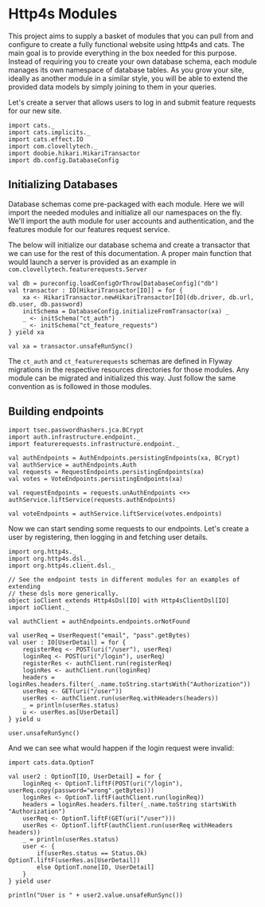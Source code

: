 Http4s Modules
===

This project aims to supply a basket of modules that you can pull from and configure to create a fully functional website using http4s and cats. The main goal is to provide everything in the box needed for this purpose. Instead of requiring you to create your own database schema, each module manages its own namespace of database tables. As you grow your site, ideally as another module in a similar style, you will be able to extend the provided data models by simply joining to them in your queries.

Let's create a server that allows users to log in and submit feature requests for our new site.

```tut:silent
import cats._
import cats.implicits._
import cats.effect.IO
import com.clovellytech._
import doobie.hikari.HikariTransactor
import db.config.DatabaseConfig
```

Initializing Databases
---

Database schemas come pre-packaged with each module. Here we will import the needed modules and initialize all our namespaces on the fly. We'll import the auth module for user accounts and authentication, and the features module for our features request service.

The below will initialize our database schema and create a transactor that we can use for the rest of this documentation. A proper main function that would launch a server is provided as an example in `com.clovellytech.featurerequests.Server`

```tut
val db = pureconfig.loadConfigOrThrow[DatabaseConfig]("db")
val transactor : IO[HikariTransactor[IO]] = for {
	xa <- HikariTransactor.newHikariTransactor[IO](db.driver, db.url, db.user, db.password)
	initSchema = DatabaseConfig.initializeFromTransactor(xa) _
	_ <- initSchema("ct_auth")
	_ <- initSchema("ct_feature_requests")
} yield xa 

val xa = transactor.unsafeRunSync()
```

The `ct_auth` and `ct_featurerequests` schemas are defined in Flyway migrations in the respective resources directories for those modules. Any module can be migrated and initialized this way. Just follow the same convention as is followed in those modules.

Building endpoints
--

```tut
import tsec.passwordhashers.jca.BCrypt
import auth.infrastructure.endpoint._
import featurerequests.infrastructure.endpoint._

val authEndpoints = AuthEndpoints.persistingEndpoints(xa, BCrypt)
val authService = authEndpoints.Auth
val requests = RequestEndpoints.persistingEndpoints(xa)
val votes = VoteEndpoints.persistingEndpoints(xa)

val requestEndpoints = requests.unAuthEndpoints <+> authService.liftService(requests.authEndpoints)

val voteEndpoints = authService.liftService(votes.endpoints)
```

Now we can start sending some requests to our endpoints. Let's create a user by registering, then logging in and fetching user details.

```tut
import org.http4s._
import org.http4s.dsl._
import org.http4s.client.dsl._

// See the endpoint tests in different modules for an examples of extending 
// these dsls more generically.
object ioClient extends Http4sDsl[IO] with Http4sClientDsl[IO]
import ioClient._

val authClient = authEndpoints.endpoints.orNotFound

val userReq = UserRequest("email", "pass".getBytes)
val user : IO[UserDetail] = for {
	registerReq <- POST(uri("/user"), userReq)
	loginReq <- POST(uri("/login"), userReq)
	registerRes <- authClient.run(registerReq)
	loginRes <- authClient.run(loginReq)
	headers = loginRes.headers.filter(_.name.toString.startsWith("Authorization"))
	userReq <- GET(uri("/user"))
	userRes <- authClient.run(userReq.withHeaders(headers))
	_ = println(userRes.status)
	u <- userRes.as[UserDetail]
} yield u

user.unsafeRunSync()
```

And we can see what would happen if the login request were invalid:

```tut
import cats.data.OptionT

val user2 : OptionT[IO, UserDetail] = for {
	loginReq <- OptionT.liftF(POST(uri("/login"), userReq.copy(password="wrong".getBytes)))
	loginRes <- OptionT.liftF(authClient.run(loginReq))
	headers = loginRes.headers.filter(_.name.toString startsWith "Authorization")
	userReq <- OptionT.liftF(GET(uri("/user")))
	userRes <- OptionT.liftF(authClient.run(userReq withHeaders headers))
	_ = println(userRes.status)
	user <- {
		if(userRes.status == Status.Ok) OptionT.liftF(userRes.as[UserDetail]) 
		else OptionT.none[IO, UserDetail]
	}
} yield user

println("User is " + user2.value.unsafeRunSync())
```
